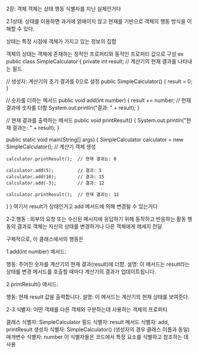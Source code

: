 2장: 객체 객체는 상태 행동 식별자를 지닌 실체인거다

2.1상태:
상태를 이용하면 과거에 얽매이지 않고 현재를 기반으로 객체의 행동 방식을 이해할 수 있다.

상태는 특정 시점에 객체가 가지고 있는 정보의 집합

객체의 상태는 객체에 존재하는 정적인 프로퍼티와 동적인 프로퍼티 값으로 구성 ex public class SimpleCalculator { private int result; // 계산기의 현재 결과를 나타내는 필드

// 생성자: 계산기의 초기 결과를 0으로 설정
public SimpleCalculator() {
result = 0;
}

// 숫자를 더하는 메서드
public void add(int number) {
result += number;  // 현재 결과에 숫자를 더함
System.out.println("결과: " + result);
}

// 현재 결과를 출력하는 메서드
public void printResult() {
System.out.println("현재 결과는: " + result);
}

public static void main(String[] args) {
SimpleCalculator calculator = new SimpleCalculator();  // 계산기 객체 생성

    calculator.printResult();  // 현재 결과는: 0

    calculator.add(5);         // 결과: 5
    calculator.add(10);        // 결과: 15
    calculator.add(-3);        // 결과: 12

    calculator.printResult();  // 현재 결과는: 12
}
} 여기서 result가 상태인거고 add 메서드에 의해 변경될 수 있는거다

2-2.행동 : 외부의 요청 또는 수신된 메시지에 응답하기 위해 동작하고 반응하는 활동 행동의 결과로 객체는 자신의 상태를 변경하거나 다른 객체에게 메세지 전달

구체적으로, 이 클래스에서의 행동은

1.add(int number) 메서드:

행동: 주어진 숫자를 계산기의 현재 결과(result)에 더함.
설명: 이 메서드는 result라는 상태를 변경 메서드를 호출할 때마다 계산기의 결과가 업데이트됩니다.

2.printResult() 메서드:

행동: 현재 result 값을 출력합니다.
설명: 이 메서드는 계산기의 현재 상태를 보여준다.

2-3.식별자: 어떤 객체를 다른 객체와 구분하는데 사용하는 객체의 프로퍼티

클래스 식별자: SimpleCalculator
필드 식별자: result
메서드 식별자: add, printResult
생성자 식별자: SimpleCalculator() (생성자의 경우 클래스 이름과 동일)
매개변수 식별자: number
이 식별자들은 코드에서 특정 요소를 식별하고 참조하는 데 사용